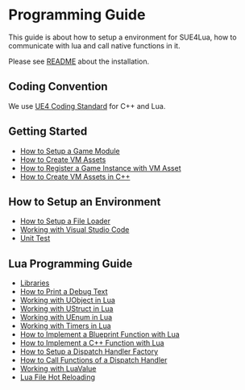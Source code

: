 
Programming Guide
=================

This guide is about how to setup a environment for SUE4Lua, how to communicate with lua and call native functions in it.

Please see [README](README.md) about the installation.

Coding Convention
-----------------
We use [UE4 Coding Standard](https://docs.unrealengine.com/en-us/Programming/Development/CodingStandard) for C++ and Lua.

Getting Started
---------------

* [How to Setup a Game Module](HowToSetupGameModule.md)
* [How to Create VM Assets](HowToCreateVMAsset.md)
* [How to Register a Game Instance with VM Asset](HowToRegisterGameInstance.md)
* [How to Create VM Assets in C++](HowToCreateVMInstance.md)

How to Setup an Environment
---------------------------

* [How to Setup a File Loader](HowToSetupFileLoader.md)
* [Working with Visual Studio Code](WorkWithVSCode.md)
* [Unit Test](UnitTest.md)

Lua Programming Guide
---------------------

* [Libraries](Library.md)
* [How to Print a Debug Text](WorkWithDebugPrint.md)
* [Working with UObject in Lua](WorkWithUObject.md)
* [Working with UStruct in Lua](WorkWithUStruct.md)
* [Working with UEnum in Lua](WorkWithUEnum.md)
* [Working with Timers in Lua](WorkWithTimer.md)
* [How to Implement a Blueprint Function with Lua](WorkWithBlueprintDispatch.md) 
* [How to Implement a C++ Function with Lua](WorkWithNativeDispatch.md) 
* [How to Setup a Dispatch Handler Factory](HowToSetupDispatchHandlerFactory.md)
* [How to Call Functions of a Dispatch Handler](WorkWithDirectCall.md) 
* [Working with LuaValue](WorkWithLuaValue.md)
* [Lua File Hot Reloading](LuaHotReloading.md)